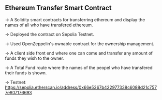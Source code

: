 ## Ethereum Transfer Smart Contract

-> A Solidity smart contracts for transferring ethereum and display the names of all who have transfered ethereum.

-> Deployed the contract on Sepolia Testnet.

-> Used OpenZeppelin's ownable contract for the ownership management.

-> A client side front end where one can come and transfer any amount of funds they wish to the owner.

-> A Total Fund route where the names of the peopel who have transfered their funds is shown.

-> Testnet:  https://sepolia.etherscan.io/address/0x66e5367b422977338c6088d21c7577e907176693





